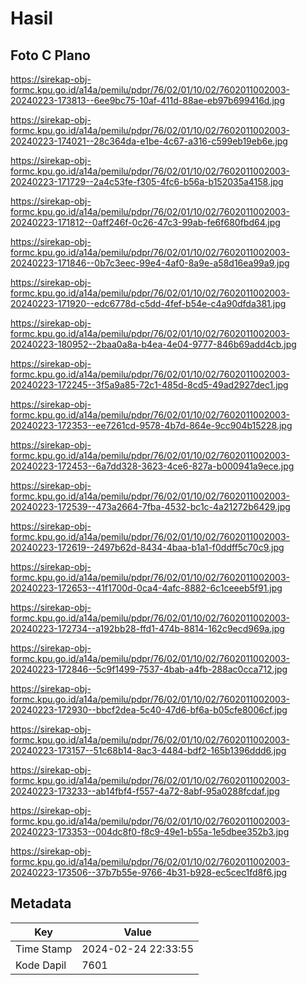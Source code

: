 # Hasil

## Foto C Plano

https://sirekap-obj-formc.kpu.go.id/a14a/pemilu/pdpr/76/02/01/10/02/7602011002003-20240223-173813--6ee9bc75-10af-411d-88ae-eb97b699416d.jpg

https://sirekap-obj-formc.kpu.go.id/a14a/pemilu/pdpr/76/02/01/10/02/7602011002003-20240223-174021--28c364da-e1be-4c67-a316-c599eb19eb6e.jpg

https://sirekap-obj-formc.kpu.go.id/a14a/pemilu/pdpr/76/02/01/10/02/7602011002003-20240223-171729--2a4c53fe-f305-4fc6-b56a-b152035a4158.jpg

https://sirekap-obj-formc.kpu.go.id/a14a/pemilu/pdpr/76/02/01/10/02/7602011002003-20240223-171812--0aff246f-0c26-47c3-99ab-fe6f680fbd64.jpg

https://sirekap-obj-formc.kpu.go.id/a14a/pemilu/pdpr/76/02/01/10/02/7602011002003-20240223-171846--0b7c3eec-99e4-4af0-8a9e-a58d16ea99a9.jpg

https://sirekap-obj-formc.kpu.go.id/a14a/pemilu/pdpr/76/02/01/10/02/7602011002003-20240223-171920--edc6778d-c5dd-4fef-b54e-c4a90dfda381.jpg

https://sirekap-obj-formc.kpu.go.id/a14a/pemilu/pdpr/76/02/01/10/02/7602011002003-20240223-180952--2baa0a8a-b4ea-4e04-9777-846b69add4cb.jpg

https://sirekap-obj-formc.kpu.go.id/a14a/pemilu/pdpr/76/02/01/10/02/7602011002003-20240223-172245--3f5a9a85-72c1-485d-8cd5-49ad2927dec1.jpg

https://sirekap-obj-formc.kpu.go.id/a14a/pemilu/pdpr/76/02/01/10/02/7602011002003-20240223-172353--ee7261cd-9578-4b7d-864e-9cc904b15228.jpg

https://sirekap-obj-formc.kpu.go.id/a14a/pemilu/pdpr/76/02/01/10/02/7602011002003-20240223-172453--6a7dd328-3623-4ce6-827a-b000941a9ece.jpg

https://sirekap-obj-formc.kpu.go.id/a14a/pemilu/pdpr/76/02/01/10/02/7602011002003-20240223-172539--473a2664-7fba-4532-bc1c-4a21272b6429.jpg

https://sirekap-obj-formc.kpu.go.id/a14a/pemilu/pdpr/76/02/01/10/02/7602011002003-20240223-172619--2497b62d-8434-4baa-b1a1-f0ddff5c70c9.jpg

https://sirekap-obj-formc.kpu.go.id/a14a/pemilu/pdpr/76/02/01/10/02/7602011002003-20240223-172653--41f1700d-0ca4-4afc-8882-6c1ceeeb5f91.jpg

https://sirekap-obj-formc.kpu.go.id/a14a/pemilu/pdpr/76/02/01/10/02/7602011002003-20240223-172734--a192bb28-ffd1-474b-8814-162c9ecd969a.jpg

https://sirekap-obj-formc.kpu.go.id/a14a/pemilu/pdpr/76/02/01/10/02/7602011002003-20240223-172846--5c9f1499-7537-4bab-a4fb-288ac0cca712.jpg

https://sirekap-obj-formc.kpu.go.id/a14a/pemilu/pdpr/76/02/01/10/02/7602011002003-20240223-172930--bbcf2dea-5c40-47d6-bf6a-b05cfe8006cf.jpg

https://sirekap-obj-formc.kpu.go.id/a14a/pemilu/pdpr/76/02/01/10/02/7602011002003-20240223-173157--51c68b14-8ac3-4484-bdf2-165b1396ddd6.jpg

https://sirekap-obj-formc.kpu.go.id/a14a/pemilu/pdpr/76/02/01/10/02/7602011002003-20240223-173233--ab14fbf4-f557-4a72-8abf-95a0288fcdaf.jpg

https://sirekap-obj-formc.kpu.go.id/a14a/pemilu/pdpr/76/02/01/10/02/7602011002003-20240223-173353--004dc8f0-f8c9-49e1-b55a-1e5dbee352b3.jpg

https://sirekap-obj-formc.kpu.go.id/a14a/pemilu/pdpr/76/02/01/10/02/7602011002003-20240223-173506--37b7b55e-9766-4b31-b928-ec5cec1fd8f6.jpg


## Metadata

| Key        | Value               |
| ---------- | ------------------- |
| Time Stamp | 2024-02-24 22:33:55 |
| Kode Dapil | 7601                |



